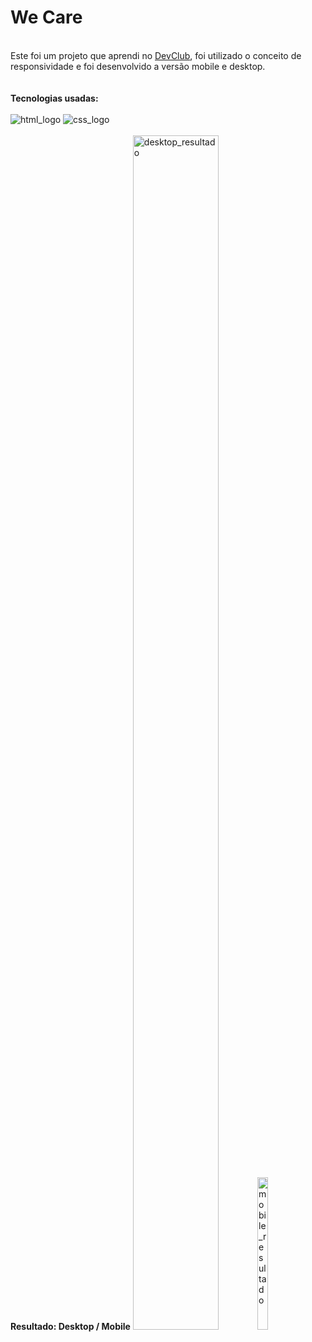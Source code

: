 <h1>We Care</h1>
<br>
Este foi um projeto que aprendi no <a href="https://rodolfomori.com.br/devclub">DevClub</a>, foi utilizado o conceito de responsividade e
foi desenvolvido a versão mobile e desktop.
<br>
<br>
<br>
<strong>Tecnologias usadas:</strong>
<br>
<br>
<div style="display: inline-block">
<img src="https://camo.githubusercontent.com/bfe6a48836e87b13a16f1f56f88fee428475c2ac29247992ec9b8bcc7154f881/68747470733a2f2f696d672e736869656c64732e696f2f62616467652f48544d4c352d4533344632363f7374796c653d666f722d7468652d6261646765266c6f676f3d68746d6c35266c6f676f436f6c6f723d7768697465" alt="html_logo"/> <img src="https://camo.githubusercontent.com/472c222e8f240a48ae51cd9b082a1b857be809dcd851a25150890c2da50c13a5/68747470733a2f2f696d672e736869656c64732e696f2f62616467652f435353332d3135373242363f7374796c653d666f722d7468652d6261646765266c6f676f3d63737333266c6f676f436f6c6f723d7768697465" alt="css_logo"/>
</div>
<br>
<br>
<strong>Resultado: Desktop / Mobile</strong>
<div style="display: inline-block">
<img src="https://github.com/devcarlosfilho/project2-responsive-we-care-linha-comando/blob/master/assets/desktop_result.png" alt="desktop_resultado" width="70%"/> <img src="https://github.com/devcarlosfilho/project2-responsive-we-care-linha-comando/blob/master/assets/mobile_result_mockup_iphone.png" alt="mobile_resultado" width="25%"/>
</div>
